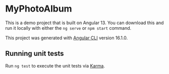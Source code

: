 # MyPhotoAlbum

This is a demo project that is built on Angular 13. You can download this and run it locally with either the `ng serve` or `npm start` command.

This project was generated with [Angular CLI](https://github.com/angular/angular-cli) version 16.1.0.

## Running unit tests

Run `ng test` to execute the unit tests via [Karma](https://karma-runner.github.io).

